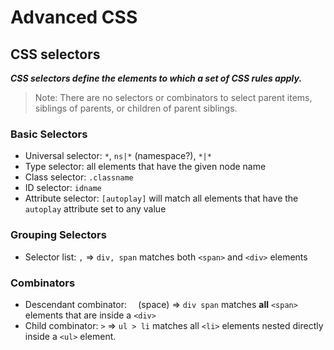 # Advanced CSS

## CSS selectors

**_CSS selectors define the elements to which a set of CSS rules apply._**

>Note: There are no selectors or combinators to select parent items, siblings of parents, or children of parent siblings.

### Basic Selectors

* Universal selector: `*`, `ns|*` (namespace?), `*|*`
* Type selector: all elements that have the given node name
* Class selector: `.classname`
* ID selector: `idname`
* Attribute selector: `[autoplay]` will match all elements that have the `autoplay` attribute set to any value

### Grouping Selectors

* Selector list: `,` => `div, span` matches both `<span>` and `<div>` elements

### Combinators

* Descendant combinator:   `  `(space) => `div span` matches **all** `<span>` elements that are inside a `<div>`
* Child combinator: `>` => `ul > li` matches all `<li>` elements nested directly inside a `<ul>` element.
